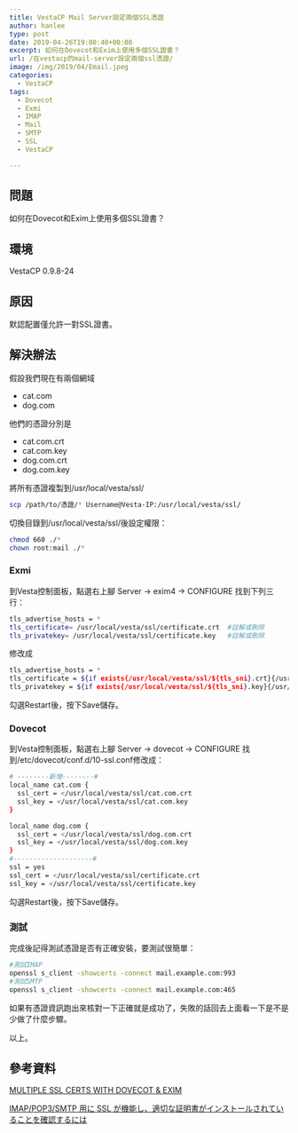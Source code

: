 ```yaml
---
title: VestaCP Mail Server設定兩個SSL憑證
author: hanlee
type: post
date: 2019-04-26T19:00:40+00:00
excerpt: 如何在Dovecot和Exim上使用多個SSL證書？
url: /在vestacp的mail-server設定兩個ssl憑證/
image: /img/2019/04/Email.jpeg
categories:
  - VestaCP
tags:
  - Dovecot
  - Exmi
  - IMAP
  - Mail
  - SMTP
  - SSL
  - VestaCP

---
```

## 問題

如何在Dovecot和Exim上使用多個SSL證書？

## 環境

VestaCP 0.9.8-24

## 原因

默認配置僅允許一對SSL證書。

## 解決辦法

假設我們現在有兩個網域

* cat.com
* dog.com

他們的憑證分別是

* cat.com.crt
* cat.com.key
* dog.com.crt
* dog.com.key

將所有憑證複製到/usr/local/vesta/ssl/

```bash
scp /path/to/憑證/* Username@Vesta-IP:/usr/local/vesta/ssl/
```

切換目錄到/usr/local/vesta/ssl/後設定權限：

```bash
chmod 660 ./*
chown root:mail ./*
```

### Exmi

到Vesta控制面板，點選右上腳 Server -> exim4 -> CONFIGURE 找到下列三行：

```bash
tls_advertise_hosts = *
tls_certificate= /usr/local/vesta/ssl/certificate.crt  #註解或刪除
tls_privatekey= /usr/local/vesta/ssl/certificate.key   #註解或刪除
```

修改成

```bash
tls_advertise_hosts = *
tls_certificate = ${if exists{/usr/local/vesta/ssl/${tls_sni}.crt}{/usr/local/vesta/ssl/${tls_sni}.crt}{/usr/local/vesta/ssl/certificate.crt}}
tls_privatekey = ${if exists{/usr/local/vesta/ssl/${tls_sni}.key}{/usr/local/vesta/ssl/${tls_sni}.key}{/usr/local/vesta/ssl/certificate.key}}
```

勾選Restart後，按下Save儲存。

### Dovecot

到Vesta控制面板，點選右上腳 Server -> dovecot -> CONFIGURE 找到/etc/dovecot/conf.d/10-ssl.conf修改成：

```bash
# --------新增--------#
local_name cat.com {
  ssl_cert = </usr/local/vesta/ssl/cat.com.crt
  ssl_key = </usr/local/vesta/ssl/cat.com.key
}

local_name dog.com {
  ssl_cert = </usr/local/vesta/ssl/dog.com.crt
  ssl_key = </usr/local/vesta/ssl/dog.com.key
}
#--------------------#
ssl = yes
ssl_cert = </usr/local/vesta/ssl/certificate.crt
ssl_key = </usr/local/vesta/ssl/certificate.key
```

勾選Restart後，按下Save儲存。

### 測試

完成後記得測試憑證是否有正確安裝，要測試很簡單：

```bash
#測試IMAP
openssl s_client -showcerts -connect mail.example.com:993
#測試SMTP
openssl s_client -showcerts -connect mail.example.com:465
```

如果有憑證資訊跑出來核對一下正確就是成功了，失敗的話回去上面看一下是不是少做了什麼步驟。

以上。

## 參考資料

[MULTIPLE SSL CERTS WITH DOVECOT & EXIM][1]

[IMAP/POP3/SMTP 用に SSL が機能し、適切な証明書がインストールされていることを確認するには][2]

 [1]: https://help.atmail.com/hc/en-us/articles/115009208748-Multiple-SSL-certs-with-Dovecot-Exim
 [2]: https://support.plesk.com/hc/ja/articles/213961665-IMAP-POP3-SMTP-%E7%94%A8%E3%81%AB-SSL-%E3%81%8C%E6%A9%9F%E8%83%BD%E3%81%97-%E9%81%A9%E5%88%87%E3%81%AA%E8%A8%BC%E6%98%8E%E6%9B%B8%E3%81%8C%E3%82%A4%E3%83%B3%E3%82%B9%E3%83%88%E3%83%BC%E3%83%AB%E3%81%95%E3%82%8C%E3%81%A6%E3%81%84%E3%82%8B%E3%81%93%E3%81%A8%E3%82%92%E7%A2%BA%E8%AA%8D%E3%81%99%E3%82%8B%E3%81%AB%E3%81%AF
